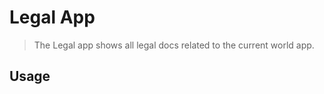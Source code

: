 # Legal App

> The Legal app shows all legal docs related to the current world app.

## Usage

```tsx
```
